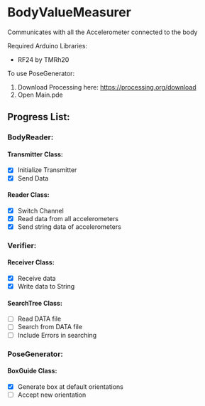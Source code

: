 # BodyValueMeasurer
Communicates with all the Accelerometer connected to the body

Required Arduino Libraries:
* RF24 by TMRh20

To use PoseGenerator:
1. Download Processing here: https://processing.org/download
2. Open Main.pde

## Progress List:

### BodyReader:
#### Transmitter Class:
- [x] Initialize Transmitter 
- [x] Send Data
#### Reader Class:
- [x] Switch Channel
- [x] Read data from all accelerometers
- [x] Send string data of accelerometers

### Verifier:
#### Receiver Class:
- [x] Receive data
- [x] Write data to String
#### SearchTree Class:
- [ ] Read DATA file
- [ ] Search from DATA file
- [ ] Include Errors in searching

### PoseGenerator:
#### BoxGuide Class:
- [x] Generate box at default orientations
- [ ] Accept new orientation
